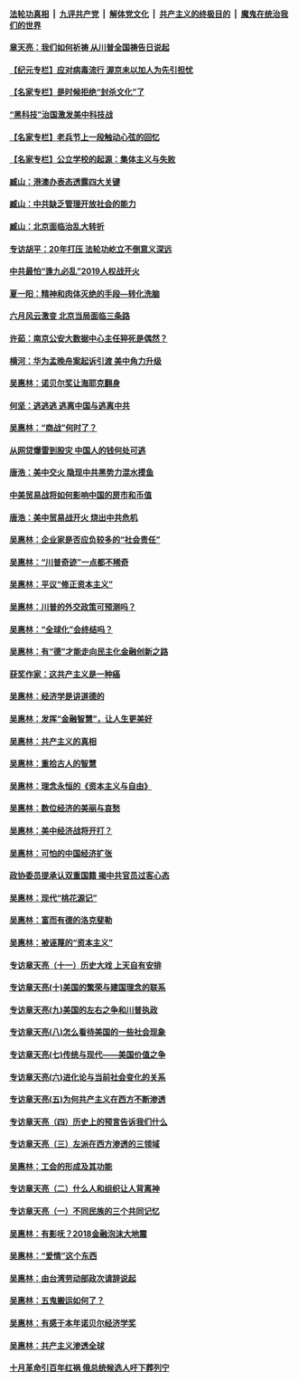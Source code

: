 ####  [法轮功真相](../../../../basic/blob/master/README.md?t=06291431) &nbsp;|&nbsp; [九评共产党](../../../../9ping.md/blob/master/README.md?t=06291431) &nbsp;|&nbsp; [解体党文化](../../../../jtdwh.md/blob/master/README.md?t=06291431)  &nbsp;|&nbsp; [共产主义的终极目的](../../../../gczydzjmd.md/blob/master/README.md?t=06291431) &nbsp;|&nbsp; [魔鬼在统治我们的世界](../../../../mgztzwmdsj.md/blob/master/README.md?t=06291431) 

#### [章天亮：我们如何祈祷 从川普全国祷告日说起](../pages/nsc423/n11944627.md?t=06291431) 

#### [【纪元专栏】应对病毒流行 渥京未以加人为先引担忧](../pages/nsc423/n11875714.md?t=06291431) 

#### [【名家专栏】是时候拒绝“封杀文化”了](../pages/nsc423/n11814093.md?t=06291431) 

#### [“黑科技”治国激发美中科技战](../pages/nsc423/n11638056.md?t=06291431) 

#### [【名家专栏】老兵节上一段触动心弦的回忆](../pages/nsc423/n11646016.md?t=06291431) 

#### [【名家专栏】公立学校的起源：集体主义与失败](../pages/nsc423/n11601833.md?t=06291431) 

#### [臧山：港澳办表态透露四大关键](../pages/nsc423/n11421628.md?t=06291431) 

#### [臧山：中共缺乏管理开放社会的能力](../pages/nsc423/n11407457.md?t=06291431) 

#### [臧山：北京面临治乱大转折](../pages/nsc423/n11406895.md?t=06291431) 

#### [专访胡平：20年打压 法轮功屹立不倒意义深远](../pages/nsc423/n11398800.md?t=06291431) 

#### [中共最怕“逢九必乱”2019人权战开火](../pages/nsc423/n11385248.md?t=06291431) 

#### [夏一阳：精神和肉体灭绝的手段—转化洗脑](../pages/nsc423/n11368250.md?t=06291431) 

#### [六月风云激变 北京当局面临三条路](../pages/nsc423/n11313668.md?t=06291431) 

#### [许茹：南京公安大数据中心主任猝死是偶然？](../pages/nsc423/n11064744.md?t=06291431) 

#### [横河：华为孟晚舟案起诉引渡 美中角力升级](../pages/nsc423/n11027230.md?t=06291431) 

#### [吴惠林：诺贝尔奖让海耶克翻身](../pages/nsc423/n10890049.md?t=06291431) 

#### [何坚：逃逃逃 逃离中国与逃离中共](../pages/nsc423/n10592891.md?t=06291431) 

#### [吴惠林：“商战”何时了？](../pages/nsc423/n10573558.md?t=06291431) 

#### [从网贷爆雷到股灾 中国人的钱何处可逃](../pages/nsc423/n10572800.md?t=06291431) 

#### [唐浩：美中交火 隐现中共黑势力混水摸鱼](../pages/nsc423/n10544040.md?t=06291431) 

#### [中美贸易战将如何影响中国的房市和币值](../pages/nsc423/n10543697.md?t=06291431) 

#### [唐浩：美中贸易战开火 烧出中共危机](../pages/nsc423/n10540126.md?t=06291431) 

#### [吴惠林：企业家是否应负较多的“社会责任”](../pages/nsc423/n10535022.md?t=06291431) 

#### [吴惠林：“川普奇迹”一点都不稀奇](../pages/nsc423/n10512808.md?t=06291431) 

#### [吴惠林：平议“修正资本主义”](../pages/nsc423/n10495724.md?t=06291431) 

#### [吴惠林：川普的外交政策可预测吗？](../pages/nsc423/n10462387.md?t=06291431) 

#### [吴惠林：“全球化”会终结吗？](../pages/nsc423/n10452838.md?t=06291431) 

#### [吴惠林：有“德”才能走向民主化金融创新之路](../pages/nsc423/n10432292.md?t=06291431) 

#### [获奖作家：这共产主义是一种癌](../pages/nsc423/n10431541.md?t=06291431) 

#### [吴惠林：经济学是讲道德的](../pages/nsc423/n10398014.md?t=06291431) 

#### [吴惠林：发挥“金融智慧”，让人生更美好](../pages/nsc423/n10375019.md?t=06291431) 

#### [吴惠林：共产主义的真相](../pages/nsc423/n10351394.md?t=06291431) 

#### [吴惠林：重拾古人的智慧](../pages/nsc423/n10337691.md?t=06291431) 

#### [吴惠林：理念永恒的《资本主义与自由》](../pages/nsc423/n10316274.md?t=06291431) 

#### [吴惠林：数位经济的美丽与哀愁](../pages/nsc423/n10292946.md?t=06291431) 

#### [吴惠林：美中经济战将开打？](../pages/nsc423/n10258825.md?t=06291431) 

#### [吴惠林：可怕的中国经济扩张](../pages/nsc423/n10219147.md?t=06291431) 

#### [政协委员提承认双重国籍 揭中共官员过客心态](../pages/nsc423/n10208809.md?t=06291431) 

#### [吴惠林：现代“桃花源记”](../pages/nsc423/n10185234.md?t=06291431) 

#### [吴惠林：富而有德的洛克斐勒](../pages/nsc423/n10142264.md?t=06291431) 

#### [吴惠林：被诬蔑的“资本主义”](../pages/nsc423/n10124816.md?t=06291431) 

#### [专访章天亮（十一）历史大戏 上天自有安排](../pages/nsc423/n10094905.md?t=06291431) 

#### [专访章天亮(十)美国的繁荣与建国理念的联系](../pages/nsc423/n10094899.md?t=06291431) 

#### [专访章天亮(九)美国的左右之争和川普执政](../pages/nsc423/n10094889.md?t=06291431) 

#### [专访章天亮(八)怎么看待美国的一些社会现象](../pages/nsc423/n10094857.md?t=06291431) 

#### [专访章天亮(七)传统与现代——美国价值之争](../pages/nsc423/n10093140.md?t=06291431) 

#### [专访章天亮(六)进化论与当前社会变化的关系](../pages/nsc423/n10092036.md?t=06291431) 

#### [专访章天亮(五)为何共产主义在西方不断渗透](../pages/nsc423/n10083620.md?t=06291431) 

#### [专访章天亮（四）历史上的预言告诉我们什么](../pages/nsc423/n10083606.md?t=06291431) 

#### [专访章天亮（三）左派在西方渗透的三领域](../pages/nsc423/n10081115.md?t=06291431) 

#### [吴惠林：工会的形成及其功能](../pages/nsc423/n10080633.md?t=06291431) 

#### [专访章天亮（二）什么人和组织让人背离神](../pages/nsc423/n10076637.md?t=06291431) 

#### [专访章天亮（一）不同民族的三个共同记忆](../pages/nsc423/n10074188.md?t=06291431) 

#### [吴惠林：有影呒？2018金融泡沫大地震](../pages/nsc423/n10040534.md?t=06291431) 

#### [吴惠林：“爱情”这个东西](../pages/nsc423/n10019423.md?t=06291431) 

#### [吴惠林：由台湾劳动部政次请辞说起](../pages/nsc423/n9979679.md?t=06291431) 

#### [吴惠林：五鬼搬运如何了？](../pages/nsc423/n9925338.md?t=06291431) 

#### [吴惠林：有感于本年诺贝尔经济学奖](../pages/nsc423/n9871883.md?t=06291431) 

#### [吴惠林：共产主义渗透全球](../pages/nsc423/n9812748.md?t=06291431) 

#### [十月革命引百年红祸 俄总统候选人吁下葬列宁](../pages/nsc423/n9810182.md?t=06291431) 

